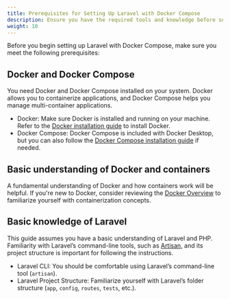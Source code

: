 ```yaml
---
title: Prerequisites for Setting Up Laravel with Docker Compose
description: Ensure you have the required tools and knowledge before setting up Laravel with Docker Compose.
weight: 10
---
```


Before you begin setting up Laravel with Docker Compose, make sure you meet the following prerequisites:

## Docker and Docker Compose

You need Docker and Docker Compose installed on your system. Docker allows you to containerize applications, and Docker Compose helps you manage multi-container applications.

- Docker: Make sure Docker is installed and running on your machine. Refer to the [Docker installation guide](/get-docker/) to install Docker.
- Docker Compose: Docker Compose is included with Docker Desktop, but you can also follow the [Docker Compose installation guide](/compose/install/) if needed.

## Basic understanding of Docker and containers

A fundamental understanding of Docker and how containers work will be helpful. If you're new to Docker, consider reviewing the [Docker Overview](/get-started/overview/) to familiarize yourself with containerization concepts.

## Basic knowledge of Laravel

This guide assumes you have a basic understanding of Laravel and PHP. Familiarity with Laravel’s command-line tools, such as [Artisan](https://laravel.com/docs/12.x/artisan), and its project structure is important for following the instructions.

- Laravel CLI: You should be comfortable using Laravel’s command-line tool (`artisan`).
- Laravel Project Structure: Familiarize yourself with Laravel’s folder structure (`app`, `config`, `routes`, `tests`, etc.).
